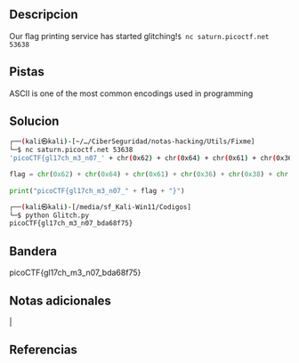 
## Descripcion

Our flag printing service has started glitching!`$ nc saturn.picoctf.net 53638`
## Pistas

ASCII is one of the most common encodings used in programming


## Solucion
``` bash 
┌──(kali㉿kali)-[~/…/CiberSeguridad/notas-hacking/Utils/Fixme]
└─$ nc saturn.picoctf.net 53638
'picoCTF{gl17ch_m3_n07_' + chr(0x62) + chr(0x64) + chr(0x61) + chr(0x36) + chr(0x38) + chr(0x66) + chr(0x37) + chr(0x35) + '}'
```

``` python 
flag = chr(0x62) + chr(0x64) + chr(0x61) + chr(0x36) + chr(0x38) + chr(0x66) + chr(0x37) + chr(0x35)  
  
print("picoCTF{gl17ch_m3_n07_" + flag + "}")

```

```  bash
┌──(kali㉿kali)-[/media/sf_Kali-Win11/Codigos]
└─$ python Glitch.py 
picoCTF{gl17ch_m3_n07_bda68f75}

```
## Bandera
picoCTF{gl17ch_m3_n07_bda68f75}

## Notas adicionales
|

## Referencias